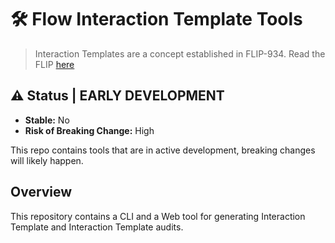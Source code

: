 # 🛠 Flow Interaction Template Tools

> Interaction Templates are a concept established in FLIP-934. Read the FLIP [here](https://github.com/onflow/flips/blob/main/flips/20220503-interaction-templates.md)

## ⚠️ Status | EARLY DEVELOPMENT

- **Stable:** No
- **Risk of Breaking Change:** High

This repo contains tools that are in active development, breaking changes will likely happen.

## Overview

This repository contains a CLI and a Web tool for generating Interaction Template and Interaction Template audits.
